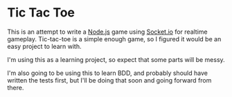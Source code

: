 # Tic Tac Toe

This is an attempt to write a [Node.js](http://nodejs.org) game using [Socket.io](http://socket.io) for realtime gameplay. Tic-tac-toe is a simple enough game, so I figured it would be an easy project to learn with.

I'm using this as a learning project, so expect that some parts will be messy.

I'm also going to be using this to learn BDD, and probably should have written the tests first, but I'll be doing that soon and going forward from there.

